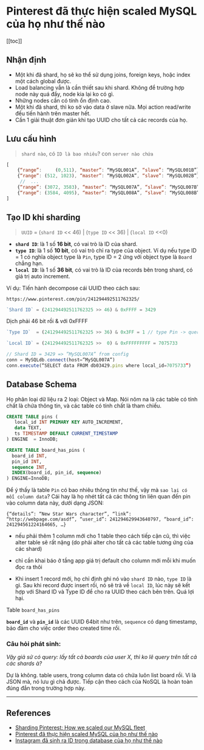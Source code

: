 # Pinterest đã thực hiện scaled MySQL của họ như thế nào

[[toc]]

## Nhận định 

- Một khi đã shard, họ sẽ ko thể sử dụng joins, foreign keys, hoặc index một cách global được.
- Load balancing vẫn là cần thiết sau khi shard. Không để trường hợp node này quá đầy, node kia lại ko có gì.
- Những nodes cần có tính ổn định cao.
- Một khi đã shard, thì ko sờ vào data ở slave nữa. Mọi action read/write đều tiến hành trên master hết.
- Cần 1 giải thuật đơn giản khi tạo UUID cho tất cả các records của họ.


## Lưu cấu hình 

> `shard nào`, có `ID là bao nhiêu`? con `server nào chứa` 

```js
[ 
    {“range”:     (0,511), “master”: “MySQL001A”, “slave”: “MySQL001B”},
    {“range”: (512, 1023), “master”: “MySQL002A”, “slave”: “MySQL002B”},
     //  ...
    {“range”: (3072, 3583), “master”: “MySQL007A”, “slave”: “MySQL007B”},
    {“range”: (3584, 4095), “master”: “MySQL008A”, “slave”: “MySQL008B”}
]
```

## Tạo ID khi sharding

> `UUID` = (`shard ID` << 46) | (`type ID` << 36) | (`local ID` <<0)

- **`shard ID`**: là 1 số **16 bit**, có vai trò là ID của shard. 
- **`type ID`**: là 1 số **10 bit**, có vai trò chỉ ra type của object. Ví dụ nếu type ID = 1 có nghĩa object type là `Pin`, type ID = 2 ứng với object type là `Board` chẳng hạn.
- **`local ID`**: là 1 số **36 bit**, có vai trò là ID của records bên trong shard, có giá trị auto increment.

Ví dụ: Tiến hành decompose cái UUID theo cách sau:

```
https://www.pinterest.com/pin/241294492511762325/
```

```js
`Shard ID` = (241294492511762325 >> 46) & 0xFFFF = 3429
```
Dịch phải 46 bit rồi & với 0xFFFF 

```js
`Type ID`  = (241294492511762325 >> 36) & 0x3FF = 1 // type Pin -> query vào table pins
```

```js
`Local ID` = (241294492511762325 >>  0) & 0xFFFFFFFFF = 7075733
```

```js
// Shard ID = 3429 => ”MySQL007A” from config 
conn = MySQLdb.connect(host=”MySQL007A”)
conn.execute(“SELECT data FROM db03429.pins where local_id=7075733”)
```

## Database Schema

Họ phân loại dữ liệu ra 2 loại: Object và Map. Nói nôm na là các table có tính chất là chứa thông tin, và các table có tính chất là tham chiếu.

```sql
CREATE TABLE pins (
   local_id INT PRIMARY KEY AUTO_INCREMENT,
   data TEXT,
   ts TIMESTAMP DEFAULT CURRENT_TIMESTAMP
) ENGINE  = InnoDB;
```

```sql
CREATE TABLE board_has_pins (
  board_id INT,
  pin_id INT,
  sequence INT,
  INDEX(board_id, pin_id, sequence)
) ENGINE=InnoDB;
```


Để ý thấy là table `Pin` có bao nhiêu thông tin như thế, vậy mà `sao lại có mỗi column data`? Cái hay là họ nhét tất cả các thông tin liên quan đến pin vào column data này, dưới dạng JSON:

```
{“details”: “New Star Wars character”, “link”: “http://webpage.com/asdf”, “user_id”: 241294629943640797, “board_id”: 241294561224164665, …}
```

- nếu phải thêm 1 column mới cho 1 table theo cách tiếp cận cũ, thì việc alter table sẽ rất nặng (do phải alter cho tất cả các table tương ứng của các shard)
- chỉ cần khai báo ở tầng app giá trị default cho column mới mỗi khi muốn đọc ra thôi

- Khi insert 1 record mới, họ chỉ định ghi nó vào `shard ID` nào, `type ID` là gì. Sau khi record được insert rồi, nó sẽ trả về `local ID`, lúc này sẽ kết hợp với Shard ID và Type ID để cho ra UUID theo cách bên trên. Quá lợi hại.


Table `board_has_pins` 

**`board_id`** và **`pin_id`** là các UUID 64bit như trên, `sequence` có dạng timestamp, bảo đảm cho việc order theo created time rồi.



### Câu hỏi phát sinh: 

*Vậy giả sử có query: lấy tất cả boards của user X, thì ko lẽ query trên tất cả các shards à?*

Dự là không. table users, trong column data có chứa luôn list board rồi. Vì là JSON mà, nó lưu gì chả được. Tiếp cận theo cách của NoSQL là hoàn toàn đúng đắn trong trường hợp này.

---

## References

- [Sharding Pinterest: How we scaled our MySQL fleet](https://medium.com/pinterest-engineering/sharding-pinterest-how-we-scaled-our-mysql-fleet-3f341e96ca6f)
- [Pinterest đã thực hiện scaled MySQL của họ như thế nào](https://kipalog.com/posts/Pinterest-da-thuc-hien-scaled-MySQL-cua-ho-nhu-the-nao)
- [Instagram đã sinh ra ID trong database của họ như thế nào](https://nghethuatcoding.com/2019/05/19/instagram-da-sinh-ra-id-trong-database-cua-ho-nhu-the-nao/)